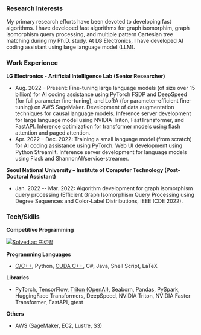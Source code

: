 ### Research Interests
My primary research efforts have been devoted to developing fast algorithms. I have developed fast algorithms for graph isomorphim, graph isomorphism query processing, and multiple pattern Cartesian tree matching during my Ph.D. study. At LG Electronics, I have developed AI coding assistant using large language model (LLM).

### Work Experience
**LG Electronics - Artificial Intelligence Lab (Senior Researcher)**
- Aug. 2022 – Present: Fine-tuning large language models (of size over 15 billion) for AI coding assistance using PyTorch FSDP and DeepSpeed (for full parameter fine-tuning), and LoRA (for parameter-efficient fine-tuning) on AWS SageMaker. Development of data augmentation techniques for causal language models. Inference server development for large language model using NVIDIA Triton, FastTransformer, and FastAPI. Inference optimization for transformer models using flash attention and paged attention.
- Apr. 2022 – Dec. 2022: Training a small language model (from scratch) for AI coding assistance using PyTorch. Web UI development using Python Streamlit. Inference server development for language models using Flask and ShannonAI/service-streamer.

**Seoul National University – Institute of Computer Technology (Post-Doctoral Assistant)**
- Jan. 2022 -- Mar. 2022: Algorithm development for graph isomorphism query processing (Efficient Graph Isomorphism Query Processing using Degree Sequences and Color-Label Distributions, IEEE ICDE 2022). 


### Tech/Skills
**Competitive Programming**

[![Solved.ac 프로필](http://mazassumnida.wtf/api/generate_badge?boj=gmgu)](https://solved.ac/gmgu)

**Programming Languages**
- [C/C++](https://github.com/gmgu/GI), Python, [CUDA C++](https://github.com/gmgu/study-cuda), C#, Java, Shell Script, LaTeX

**Libraries**
- PyTorch, TensorFlow, [Triton (OpenAI)](https://github.com/gmgu/study-trident), Seaborn, Pandas, PySpark, HuggingFace Transformers, DeepSpeed, NVIDIA Triton, NVIDIA Faster Transformer, FastAPI, gtest

**Others**
- AWS (SageMaker, EC2, Lustre, S3)
